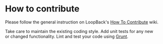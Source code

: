 # How to contribute

Please follow the general instruction on LoopBack's
[How To
Contribute](https://github.com/strongloop/loopback/wiki/How-To-Contribute)
wiki.

Take care to maintain the existing coding style. Add unit tests for any new or
changed functionality. Lint and test your code using
[Grunt](http://gruntjs.com/).

